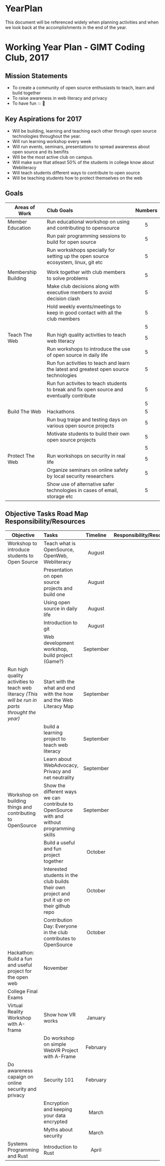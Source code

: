 # YearPlan
This document will be referenced widely when planning activities and when we look back at the accomplishments in the end of the year.

# Working Year Plan  - GIMT Coding Club, 2017

## Mission Statements
- To create a community of open source enthusiasts to teach, learn and build together
- To raise awareness in web literacy and privacy
- To have fun :boom: :tada:

## Key Aspirations for 2017

* Will be building, learning and teaching each other through open source technologies throughout the year.
* Will run learning workshop every week
* Will run events, seminars, presentations to spread awareness about open source and its benifits
* Will be the most active club on campus.
* Will make sure that atleast 50% of the students in college know about Webliteracy
* Will teach students different ways to contribute to open source
* Will be teaching students how to protect themselves on the web

## Goals

| Areas of Work     | Club Goals              | Numbers |
| ---------------   |:-------------------------| :------:|
| Member Education  | Run educational workshop on using and contributing to opensource |5|
|                   | Run pair programming sessions to build for open source |5|
|                   | Run workskhops specially for setting up the open source ecosystem, linux, git etc |5|
|                   |                                                                                                                | |
| Membership Building | Work together with club members to solve problems                                                            |5|
|                   |   Make club decisions along with executive members to avoid decision clash                                     |5|
|                   |   Hold weekly events/meetings to keep in good contact with all the club members                                |5|
|                   |                                                                                                                |5|
| Teach The Web     |   Run high quality activities to teach web literacy                                                            |5|
|                   |   Run workshops to introduce the use of open source in daily life                                              |5|
|                   |   Run fun activities to teach and learn the latest and greatest open source technologies |5|
|                   |   Run fun activites to teach students to break and fix open source and eventually contribute                   |5|
|                   |                                                                                                                |5|
| Build The Web     |   Hackathons                                                                                                   |5|
|                   |   Run bug traige and testing days on various open source projects                                              |5|
|                   |   Motivate students to build their own open source projects                                                    |5|
|                   |                                                                                                                |5|
| Protect The Web   |   Run workshops on security in real life                                                                       |5|
|                   |   Organize seminars on online safety by local security researchers                                             |5|
|                   |   Show use of alternative safer technologies in cases of email, storage etc                                    |5|

## Objective	Tasks	Road Map	Responsibility/Resources

| Objective        | Tasks              | Timeline  |  Responsibility/Resources |
| ---------------- |:-------------------| :--------:|:--------------------------|
| Workshop to introduce students to Open Source  | Teach what is OpenSource, OpenWeb, Webliteracy | August | |
| | Presentation on open source projects and build one | August | |
| | Using open source in daily life | August | |
| | Introduction to git | August | |
| | Web development workshop, build project (Game?) | September | |
| Run high quality activities to teach web literacy *(This will be run in parts throught the year)*| Start with the what and end with the how and the Web Literacy Map | September |
| | build a learning project to teach web literacy | September  |
| | Learn about WebAdvocacy, Privacy and net neutrality | September |
| Workshop on building things and contributing to OpenSource | Show the different ways we can contribute to OpenSource with and without programming skills |  September |
| | Build a useful and fun project together | October  |
| | Interested students in the club builds their own project and put it up on their github repo | October |
| | Contribution Day: Everyone in the club contributes to OpenSource | October |
| Hackathon: Build a fun and useful project for the open web | November |   |
| College Final Exams | |   |
| Virtual Reality Workshop with A-frame | Show how VR works | January |
| | Do workshop on simple WebVR Project with A-Frame | February  |
| Do awareness capaign on online security and privacy | Security 101 | February |
| | Encryption and keeping your data encrypted | March  |
| | Myths about security | March  |
| Systems Programming and Rust | Introduction to Rust | April |
